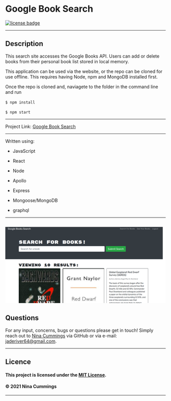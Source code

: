 # Google Book Search
<a href='https://opensource.org/licenses/MIT'><img src='https://img.shields.io/badge/license-MIT-blueviolet' alt='license badge'></a>

---------------------------------------

## Description

This search site accesses the Google Books API.  Users can add or delete books from their personal book list stored in local memory.

This application can be used via the website, or the repo can be cloned for use offline.  This requires having Node, npm and MongoDB installed first.

Once the repo is cloned and, naviagete to the folder in the command line and run 

`$ npm install`

`$ npm start`

---------------------------------------

Project Link: 
[Google Book Search](https://powerful-hollows-26718.herokuapp.com/)

---------------------------------------


Written using:

                    
* JavaScript

* React
   
* Node
   
* Apollo

* Express

* Mongoose/MongoDB

* graphql

---------------------------------------
![screenshot](./client/src/assets/screenshot.png)
---------------------------------------

## Questions

For any input, concerns, bugs or questions please get in touch!  Simply reach out to [Nina Cummings](https://github.com/jaderiver62/) via GitHub or via e-mail: jaderiver64@gmail.com.

---------------------------------------

## Licence


#### This project is licensed under the [MIT License](https://opensource.org/licenses/MIT).
#### &copy; 2021 Nina Cummings

---------------------------------------
    